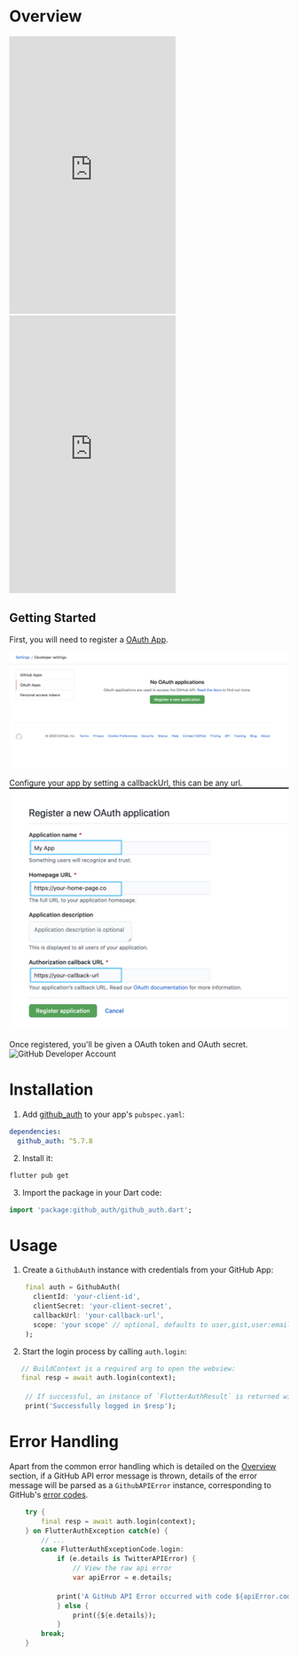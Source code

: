 # Overview 

<iframe src="https://player.vimeo.com/video/470797007"  height="500" frameborder="0" allow="autoplay;"></iframe>
<iframe src="https://player.vimeo.com/video/472607251"  height="500" frameborder="0" allow="autoplay;"></iframe>

## Getting Started

First, you will need to register a [OAuth App](hhttps://github.com/settings/developers/).

![GitHub Developer Account](../assets/img/github-auth-account-1.png ':size=400')

Configure your app by setting a callbackUrl, this can be any url.
![GitHub Developer Account](../assets/img/github-auth-account-2.png ':size=400')

Once registered, you'll be given a OAuth token and OAuth secret.
![GitHub Developer Account](../assets/img/github-auth-account-3.png ':size=400')

# Installation

1. Add [github_auth]() to your app's `pubspec.yaml`:
```yaml
dependencies:
  github_auth: ^5.7.8
```

2. Install it:
```bash
flutter pub get
```

3. Import the package in your Dart code: 
```dart
import 'package:github_auth/github_auth.dart';
```

# Usage

1. Create a `GithubAuth` instance with credentials from your GitHub App:
```dart
    final auth = GithubAuth(
      clientId: 'your-client-id',
      clientSecret: 'your-client-secret',
      callbackUrl: 'your-callback-url',
      scope: 'your scope' // optional, defaults to user,gist,user:email
    );
```

2. Start the login process by calling `auth.login`: 
```dart
   // BuildContext is a required arg to open the webview:
   final resp = await auth.login(context);

    // If successful, an instance of `FlutterAuthResult` is returned with a token and  secret.
    print('Successfully logged in $resp');
```

# Error Handling

Apart from the common error handling which is detailed on the [Overview](/?id=error-handling) section, if a GitHub API error message is thrown, details of the error message will be parsed as a `GithubAPIError` instance, corresponding to GitHub's [error codes](https://docs.github.com/en/free-pro-team@latest/developers/apps/authorizing-oauth-apps#error-codes-for-the-device-flow).

```dart
    try {
        final resp = await auth.login(context);
    } on FlutterAuthException catch(e) {
        // ...
        case FlutterAuthExceptionCode.login:
            if (e.details is TwitterAPIError) {
                // View the raw api error 
                var apiError = e.details;

            print('A GitHub API Error occurred with code ${apiError.code}, message $  {apiError.message} and uri ${apiError.uri}');
            } else {
                print({${e.details});
            }
        break;
    }
```
